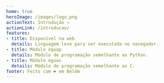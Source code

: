 ```yaml
---
home: true
heroImage: /images/logo.png
actionText: Introdução →
actionLink: /introducao/
features:
- title: Disponível na web
  details: Linguagem leve para ser executada no navegador.
- title: Módulo eguap
  details: Módulo de programação semelhante ao Python.
- title: Módulo eguac
  details: Módulo de programação semelhante ao C.
footer: Feito com ❤ em Belém
---
```

